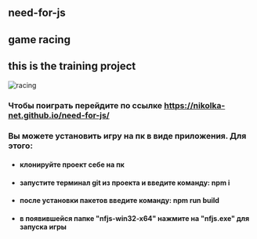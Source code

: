 ## need-for-js
## game racing
## this is the training project
![racing](https://monosnap.com/image/1t6AEgxxcrILKkPQaLphRsSE1XofKy)

### Чтобы поиграть перейдите по ссылке https://nikolka-net.github.io/need-for-js/


### Вы можете установить игру на пк в виде приложения. Для этого:
- #### клонируйте проект себе на пк
- #### запустите терминал git из проекта и введите команду: npm i
- #### после установки пакетов введите команду: npm run build
- #### в появившейся папке "nfjs-win32-x64" нажмите на "nfjs.exe" для запуска игры

